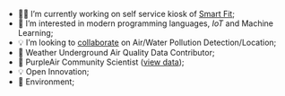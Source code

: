 - 👨‍🔬 I’m currently working on self service kiosk of [Smart Fit](http://smartfit.com.br);
- 👀 I’m interested in modern programming languages, _IoT_ and Machine Learning;
- :bulb: I’m looking to [collaborate](https://github.com/dirceu-jr/ambient-water-quality) on Air/Water Pollution Detection/Location;
- 📡 Weather Underground Air Quality Data Contributor;
- 📡 PurpleAir Community Scientist ([view data](https://map.purpleair.com/1/mAQI/a10/p604800/cC0?select=165563));
- :bulb: Open Innovation;
- 🌳 Environment;
